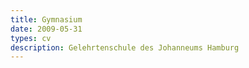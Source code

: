 ```yaml
---
title: Gymnasium
date: 2009-05-31
types: cv
description: Gelehrtenschule des Johanneums Hamburg
---
```

